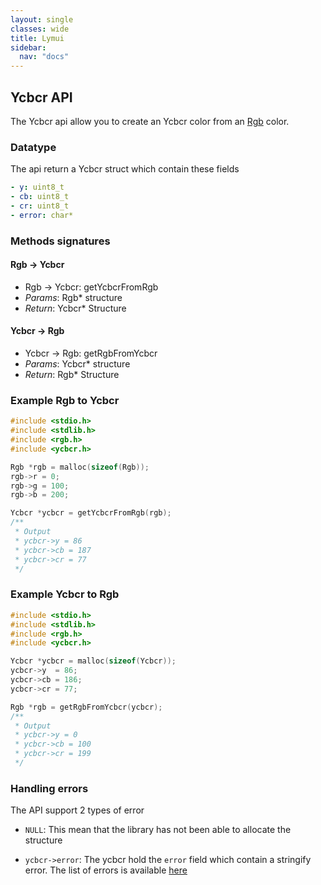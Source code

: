 ```yaml
---
layout: single
classes: wide
title: Lymui
sidebar:
  nav: "docs"
---
```


## Ycbcr API

The Ycbcr api allow you to create an Ycbcr color from an [Rgb](rgb.md) color.

### Datatype

The api return a Ycbcr struct which contain these fields

```yaml
- y: uint8_t
- cb: uint8_t
- cr: uint8_t
- error: char*
```

### Methods signatures

#### Rgb -> Ycbcr

- Rgb -> Ycbcr: getYcbcrFromRgb
- *Params*: Rgb* structure
- *Return*: Ycbcr* Structure

#### Ycbcr -> Rgb

- Ycbcr -> Rgb: getRgbFromYcbcr
- *Params*: Ycbcr* structure
- *Return*: Rgb* Structure

### Example Rgb to Ycbcr

```c
#include <stdio.h>
#include <stdlib.h>
#include <rgb.h>
#include <ycbcr.h>

Rgb *rgb = malloc(sizeof(Rgb));
rgb->r = 0;
rgb->g = 100;
rgb->b = 200;

Ycbcr *ycbcr = getYcbcrFromRgb(rgb);
/**
 * Output
 * ycbcr->y = 86
 * ycbcr->cb = 187
 * ycbcr->cr = 77
 */
```

### Example Ycbcr to Rgb

```c
#include <stdio.h>
#include <stdlib.h>
#include <rgb.h>
#include <ycbcr.h>

Ycbcr *ycbcr = malloc(sizeof(Ycbcr));
ycbcr->y  = 86;
ycbcr->cb = 186;
ycbcr->cr = 77;

Rgb *rgb = getRgbFromYcbcr(ycbcr);
/**
 * Output
 * ycbcr->y = 0
 * ycbcr->cb = 100
 * ycbcr->cr = 199
 */
```

### Handling errors

The API support 2 types of error

- ```NULL```: This mean that the library has not been able to allocate the structure

- ```ycbcr->error```: The ycbcr hold the ```error``` field which contain a stringify error. The list of errors is available [here](../errors.md)

